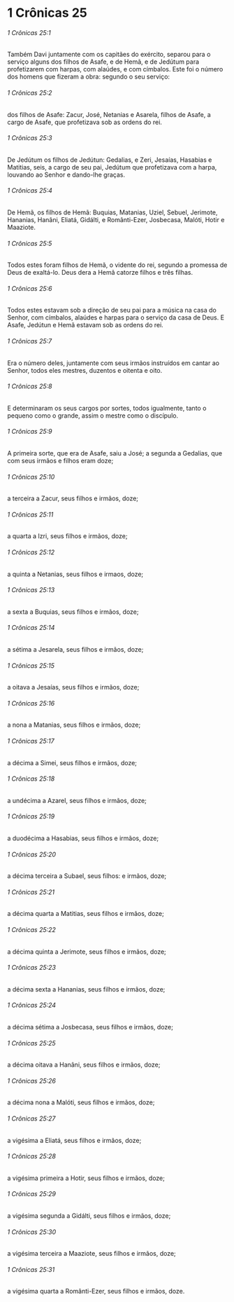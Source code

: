 # 1 Crônicas 25

###### 1 Crônicas 25:1

Também Davi juntamente com os capitães do exército, separou para o serviço alguns dos filhos de Asafe, e de Hemã, e de Jedútum para profetizarem com harpas, com alaúdes, e com címbalos. Este foi o número dos homens que fizeram a obra: segundo o seu serviço:

###### 1 Crônicas 25:2

dos filhos de Asafe: Zacur, José, Netanias e Asarela, filhos de Asafe, a cargo de Asafe, que profetizava sob as ordens do rei.

###### 1 Crônicas 25:3

De Jedútum os filhos de Jedútun: Gedalias, e Zeri, Jesaías, Hasabias e Matitias, seis, a cargo de seu pai, Jedútum que profetizava com a harpa, louvando ao Senhor e dando-lhe graças.

###### 1 Crônicas 25:4

De Hemã, os filhos de Hemã: Buquias, Matanias, Uziel, Sebuel, Jerimote, Hananias, Hanâni, Eliatá, Gidálti, e Românti-Ezer, Josbecasa, Malóti, Hotir e Maaziote.

###### 1 Crônicas 25:5

Todos estes foram filhos de Hemã, o vidente do rei, segundo a promessa de Deus de exaltá-lo. Deus dera a Hemã catorze filhos e três filhas.

###### 1 Crônicas 25:6

Todos estes estavam sob a direção de seu pai para a música na casa do Senhor, com címbalos, alaúdes e harpas para o serviço da casa de Deus. E Asafe, Jedútun e Hemã estavam sob as ordens do rei.

###### 1 Crônicas 25:7

Era o número deles, juntamente com seus irmãos instruídos em cantar ao Senhor, todos eles mestres, duzentos e oitenta e oito.

###### 1 Crônicas 25:8

E determinaram os seus cargos por sortes, todos igualmente, tanto o pequeno como o grande, assim o mestre como o discípulo.

###### 1 Crônicas 25:9

A primeira sorte, que era de Asafe, saiu a José; a segunda a Gedalias, que com seus irmãos e filhos eram doze;

###### 1 Crônicas 25:10

a terceira a Zacur, seus filhos e irmãos, doze;

###### 1 Crônicas 25:11

a quarta a Izri, seus filhos e irmãos, doze;

###### 1 Crônicas 25:12

a quinta a Netanias, seus filhos e irmaos, doze;

###### 1 Crônicas 25:13

a sexta a Buquias, seus filhos e irmãos, doze;

###### 1 Crônicas 25:14

a sétima a Jesarela, seus filhos e irmãos, doze;

###### 1 Crônicas 25:15

a oitava a Jesaías, seus filhos e irmãos, doze;

###### 1 Crônicas 25:16

a nona a Matanias, seus filhos e irmãos, doze;

###### 1 Crônicas 25:17

a décima a Simei, seus filhos e irmãos, doze;

###### 1 Crônicas 25:18

a undécima a Azarel, seus filhos e irmãos, doze;

###### 1 Crônicas 25:19

a duodécima a Hasabias, seus filhos e irmãos, doze;

###### 1 Crônicas 25:20

a décima terceira a Subael, seus filhos: e irmãos, doze;

###### 1 Crônicas 25:21

a décima quarta a Matitias, seus filhos e irmãos, doze;

###### 1 Crônicas 25:22

a décima quinta a Jerimote, seus filhos e irmãos, doze;

###### 1 Crônicas 25:23

a décima sexta a Hananias, seus filhos e irmãos, doze;

###### 1 Crônicas 25:24

a décima sétima a Josbecasa, seus filhos e irmãos, doze;

###### 1 Crônicas 25:25

a décima oitava a Hanâni, seus filhos e irmãos, doze;

###### 1 Crônicas 25:26

a décima nona a Malóti, seus filhos e irmãos, doze;

###### 1 Crônicas 25:27

a vigésima a Eliatá, seus filhos e irmãos, doze;

###### 1 Crônicas 25:28

a vigésima primeira a Hotir, seus filhos e irmãos, doze;

###### 1 Crônicas 25:29

a vigésima segunda a Gidálti, seus filhos e irmãos, doze;

###### 1 Crônicas 25:30

a vigésima terceira a Maaziote, seus filhos e irmãos, doze;

###### 1 Crônicas 25:31

a vigésima quarta a Românti-Ezer, seus filhos e irmãos, doze.

